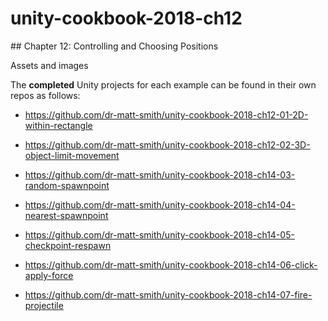 # unity-cookbook-2018-ch12

## Chapter 12: Controlling and Choosing Positions

Assets and images

The **completed** Unity projects for each example can be found in their own repos as follows:

- https://github.com/dr-matt-smith/unity-cookbook-2018-ch12-01-2D-within-rectangle

- https://github.com/dr-matt-smith/unity-cookbook-2018-ch12-02-3D-object-limit-movement

- https://github.com/dr-matt-smith/unity-cookbook-2018-ch14-03-random-spawnpoint

- https://github.com/dr-matt-smith/unity-cookbook-2018-ch14-04-nearest-spawnpoint

- https://github.com/dr-matt-smith/unity-cookbook-2018-ch14-05-checkpoint-respawn

- https://github.com/dr-matt-smith/unity-cookbook-2018-ch14-06-click-apply-force

- https://github.com/dr-matt-smith/unity-cookbook-2018-ch14-07-fire-projectile
